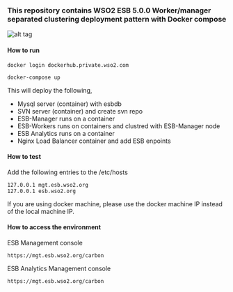 ### This repository contains WSO2 ESB 5.0.0 Worker/manager separated clustering deployment pattern with Docker compose ###

![alt tag](https://docs.wso2.com/download/attachments/47525837/ClusterESB.png)

#### How to run
 
 ``` docker login dockerhub.private.wso2.com ```
 
 ```docker-compose up```

This will deploy the following,

* Mysql server (container) with esbdb
* SVN server (container) and create svn repo
* ESB-Manager runs on a container
* ESB-Workers runs on containers and clustred with ESB-Manager node
* ESB Analytics runs on a container
* Nginx Load Balancer container and add ESB enpoints

#### How to test

Add the following entries to the /etc/hosts
```
127.0.0.1 mgt.esb.wso2.org
127.0.0.1 esb.wso2.org
```
If you are using docker machine, please use the docker machine IP instead of the local machine IP.

#### How to access the environment

ESB Management console

```
https://mgt.esb.wso2.org/carbon
```

ESB Analytics Management console

```
https://mgt.esb.wso2.org/carbon
```
